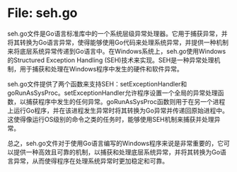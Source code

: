 # File: seh.go

seh.go文件是Go语言标准库中的一个系统层级异常处理器。它用于捕获异常，并将其转换为Go语言异常，使得能够使用Go代码来处理系统异常，并提供一种机制来将底层系统异常传递到Go语言中。在Windows系统上，seh.go使用Windows的Structured Exception Handling (SEH)技术来实现。SEH是一种异常处理机制，用于捕获和处理在Windows程序中发生的硬件和软件异常。

seh.go文件提供了两个函数来支持SEH：setExceptionHandler和goRunAsSysProc。setExceptionHandler允许程序设置一个全局的异常处理函数，以捕获程序中发生的任何异常。goRunAsSysProc函数则用于在另一个进程上运行Go程序，并在该进程发生异常时将其转换为Go异常并传递回原始进程中。这使得像运行OS级别的命令之类的任务时，能够使用SEH机制来捕获并处理异常。

总之，seh.go文件对于使用Go语言编写的Windows程序来说是非常重要的，它可以提供一种高效且可靠的机制，以捕获和处理底层系统异常，并将其转换为Go语言异常，从而使得程序在处理系统异常时更加稳定和可靠。

